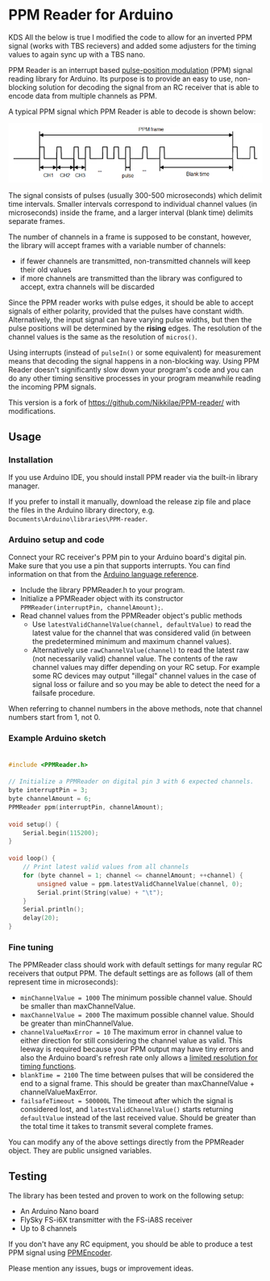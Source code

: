 # PPM Reader for Arduino

KDS  All the below  is true I modified the code to allow for an inverted PPM signal (works with TBS recievers) and added some adjusters for the timing values to again sync up with a TBS nano.



PPM Reader is an interrupt based [pulse-position modulation](https://en.wikipedia.org/wiki/Pulse-position_modulation) (PPM) signal reading library for Arduino. Its purpose is to provide an easy to use, non-blocking solution for decoding the signal from an RC receiver that is able to encode data from multiple channels as PPM.

A typical PPM signal which PPM Reader is able to decode is shown below:

<p align="center">
    <img src="PPM-signal.png?raw=true" width="800">
</p>

The signal consists of pulses (usually 300-500 microseconds) which delimit time intervals. Smaller intervals correspond to individual channel values (in microseconds) inside the frame, and a larger interval (blank time) delimits separate frames.

The number of channels in a frame is supposed to be constant, however, the library will accept frames with a variable number of channels:

- if fewer channels are transmitted, non-transmitted channels will keep their old values
- if more channels are transmitted than the library was configured to accept, extra channels will be discarded

Since the PPM reader works with pulse edges, it should be able to accept signals of either polarity, provided that the pulses have constant width. Alternatively, the input signal can have varying pulse widths, but then the pulse positions will be determined by the **rising** edges. The resolution of the channel values is the same as the resolution of `micros()`.

Using interrupts (instead of `pulseIn()` or some equivalent) for measurement means that decoding the signal happens in a non-blocking way. Using PPM Reader doesn't significantly slow down your program's code and you can do any other timing sensitive processes in your program meanwhile reading the incoming PPM signals.

This version is a fork of https://github.com/Nikkilae/PPM-reader/ with modifications.

## Usage

### Installation
If you use Arduino IDE, you should install PPM reader via the built-in library manager.

If you prefer to install it manually, download the release zip file and place the files in the Arduino library directory, e.g. `Documents\Arduino\libraries\PPM-reader`.

### Arduino setup and code

Connect your RC receiver's PPM pin to your Arduino board's digital pin. Make sure that you use a pin that supports interrupts. You can find information on that from the [Arduino language reference](https://www.arduino.cc/en/Reference/AttachInterrupt).

* Include the library PPMReader.h to your program.
* Initialize a PPMReader object with its constructor `PPMReader(interruptPin, channelAmount);`.
* Read channel values from the PPMReader object's public methods
	* Use `latestValidChannelValue(channel, defaultValue)` to read the latest value for the channel that was considered valid (in between the predetermined minimum and maximum channel values).
	* Alternatively use `rawChannelValue(channel)` to read the latest raw (not necessarily valid) channel value. The contents of the raw channel values may differ depending on your RC setup. For example some RC devices may output "illegal" channel values in the case of signal loss or failure and so you may be able to detect the need for a failsafe procedure.

When referring to channel numbers in the above methods, note that channel numbers start from 1, not 0.

### Example Arduino sketch
```c++

#include <PPMReader.h>

// Initialize a PPMReader on digital pin 3 with 6 expected channels.
byte interruptPin = 3;
byte channelAmount = 6;
PPMReader ppm(interruptPin, channelAmount);

void setup() {
    Serial.begin(115200);
}

void loop() {
    // Print latest valid values from all channels
    for (byte channel = 1; channel <= channelAmount; ++channel) {
        unsigned value = ppm.latestValidChannelValue(channel, 0);
        Serial.print(String(value) + "\t");
    }
    Serial.println();
    delay(20);
}

```

### Fine tuning
The PPMReader class should work with default settings for many regular RC receivers that output PPM. The default settings are as follows (all of them represent time in microseconds):
* `minChannelValue = 1000` The minimum possible channel value. Should be smaller than maxChannelValue.
* `maxChannelValue = 2000` The maximum possible channel value. Should be greater than minChannelValue.
* `channelValueMaxError = 10` The maximum error in channel value to either direction for still considering the channel value as valid. This leeway is required because your PPM output may have tiny errors and also the Arduino board's refresh rate only allows a [limited resolution for timing functions](https://www.arduino.cc/en/Reference/Micros).
* `blankTime = 2100` The time between pulses that will be considered the end to a signal frame. This should be greater than maxChannelValue + channelValueMaxError.
* `failsafeTimeout = 500000L` The timeout after which the signal is considered lost, and `latestValidChannelValue()` starts returning `defaultValue` instead of the last received value. Should be greater than the total time it takes to transmit several complete frames.

You can modify any of the above settings directly from the PPMReader object. They are public unsigned variables.

## Testing
The library has been tested and proven to work on the following setup:
* An Arduino Nano board
* FlySky FS-i6X transmitter with the FS-iA8S receiver
* Up to 8 channels

If you don't have any RC equipment, you should be able to produce a test PPM signal using [PPMEncoder](https://github.com/schinken/PPMEncoder).

Please mention any issues, bugs or improvement ideas.
